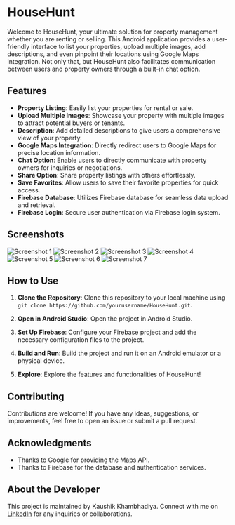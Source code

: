 # HouseHunt

Welcome to HouseHunt, your ultimate solution for property management whether you are renting or selling. This Android application provides a user-friendly interface to list your properties, upload multiple images, add descriptions, and even pinpoint their locations using Google Maps integration. Not only that, but HouseHunt also facilitates communication between users and property owners through a built-in chat option.

## Features

- **Property Listing**: Easily list your properties for rental or sale.
- **Upload Multiple Images**: Showcase your property with multiple images to attract potential buyers or tenants.
- **Description**: Add detailed descriptions to give users a comprehensive view of your property.
- **Google Maps Integration**: Directly redirect users to Google Maps for precise location information.
- **Chat Option**: Enable users to directly communicate with property owners for inquiries or negotiations.
- **Share Option**: Share property listings with others effortlessly.
- **Save Favorites**: Allow users to save their favorite properties for quick access.
- **Firebase Database**: Utilizes Firebase database for seamless data upload and retrieval.
- **Firebase Login**: Secure user authentication via Firebase login system.

## Screenshots

![Screenshot 1](https://play-lh.googleusercontent.com/Loq0gcrWrv-7_N_eCK-lfxM7reL2mBtkIKnolyP7nzmDnPe-E6JNClgKF7GnllMUuw)
![Screenshot 2](https://play-lh.googleusercontent.com/_uI3_sad_W6aT83X7aq_lffiDn5L9fPzfJ-Z8CI4PNveUtrYnHbskbwX74xbEBtKGzI)
![Screenshot 3](https://play-lh.googleusercontent.com/ia-k4u9ml6pBbjaXsH_7jj_Ovy2EG8P92c6yrjKEPPsCarAtpaJnrPOLKjuovNiPvw)
![Screenshot 4](https://play-lh.googleusercontent.com/Rh4HOv4WJRwVYKVCg1Q-dwUS-vul-XrBieNlv-rmzWoBLPeoNlmGpshWzJcDp8kcVQ)
![Screenshot 5](https://play-lh.googleusercontent.com/TptBFUgQCVj__gERUW3vFHTPPssMbf_fgc9y6gl1s2ufpNusjDiCY8mRiwRexNfrKls)
![Screenshot 6](https://play-lh.googleusercontent.com/XUPunA_QRWcjtK90f6RjXq1KpGVXM6zIjUx9pIDHaPqphvBtya0HMS2Tnoou590l3ZvC)
![Screenshot 7](https://play-lh.googleusercontent.com/BwPLtBAlm8myWn_5_VnppxkEnew5I1tiyAy8Mx8BydQlbx1L0alw_SuHr7Ml5jJ2sQ)

## How to Use

1. **Clone the Repository**: Clone this repository to your local machine using `git clone https://github.com/yourusername/HouseHunt.git`.

2. **Open in Android Studio**: Open the project in Android Studio.

3. **Set Up Firebase**: Configure your Firebase project and add the necessary configuration files to the project.

4. **Build and Run**: Build the project and run it on an Android emulator or a physical device.

5. **Explore**: Explore the features and functionalities of HouseHunt!

## Contributing

Contributions are welcome! If you have any ideas, suggestions, or improvements, feel free to open an issue or submit a pull request.


## Acknowledgments

- Thanks to Google for providing the Maps API.
- Thanks to Firebase for the database and authentication services.

## About the Developer

This project is maintained by Kaushik Khambhadiya. Connect with me on [LinkedIn](https://www.linkedin.com/in/kaushikkhambhadiya/) for any inquiries or collaborations.
